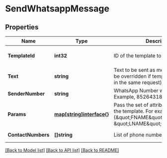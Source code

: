 # SendWhatsappMessage

## Properties
Name | Type | Description | Notes
------------ | ------------- | ------------- | -------------
**TemplateId** | **int32** | ID of the template to send | [optional] [default to null]
**Text** | **string** | Text to be sent as message body (will be overridden if templateId is passed in the same request) | [optional] [default to null]
**SenderNumber** | **string** | WhatsApp Number with country code. Example, 85264318721 | [default to null]
**Params** | [**map[string]interface{}**](interface{}.md) | Pass the set of attributes to customize the template. For example, {\&quot;FNAME\&quot;:\&quot;Joe\&quot;, \&quot;LNAME\&quot;:\&quot;Doe\&quot;}. | [optional] [default to null]
**ContactNumbers** | **[]string** | List of phone numbers of the contacts | [default to null]

[[Back to Model list]](../README.md#documentation-for-models) [[Back to API list]](../README.md#documentation-for-api-endpoints) [[Back to README]](../README.md)



